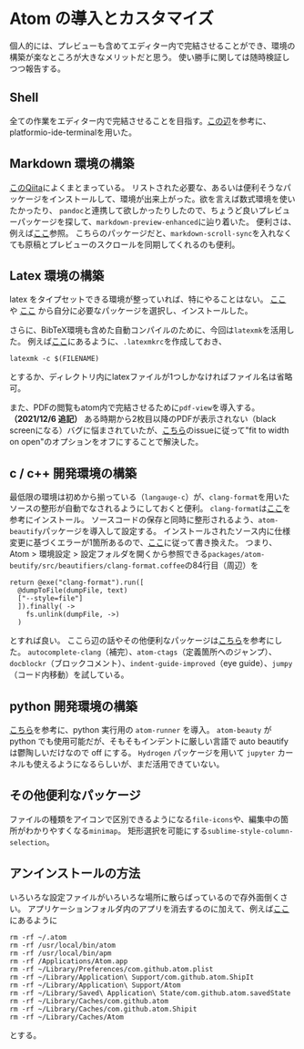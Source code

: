 # Atom の導入とカスタマイズ

個人的には、プレビューも含めてエディター内で完結させることができ、環境の構築が楽なところが大きなメリットだと思う。
使い勝手に関しては随時検証しつつ報告する。

## Shell

全ての作業をエディター内で完結させることを目指す。[この辺](https://blanche-toile.com/web/atom-platformio-ide-terminal)を参考に、platformio-ide-terminalを用いた。

## Markdown 環境の構築

[このQiita](https://qiita.com/kouichi-c-nakamura/items/5b04fb1a127aac8ba3b0)によくまとまっている。
リストされた必要な、あるいは便利そうなパッケージをインストールして、環境が出来上がった。欲を言えば数式環境を使いたかったり、
`pandoc`と連携して欲しかったりしたので、ちょうど良いプレビューパッケージを探して、`markdown-preview-enhanced`に辿り着いた。
便利さは、例えば[ここ](https://qiita.com/tomo_makes/items/da4e8fe7d8cf168b545f)参照。
こちらのパッケージだと、`markdown-scroll-sync`を入れなくても原稿とプレビューのスクロールを同期してくれるのも便利。

## Latex 環境の構築

latex をタイプセットできる環境が整っていれば、特にやることはない。
[ここ](https://qiita.com/kurohune538/items/6c1e48f6380b87fd8161) や
[ここ](https://qiita.com/ken0nek/items/f98f88c9c45d8499786e)
から自分に必要なパッケージを選択し、インストールした。

さらに、BibTeX環境も含めた自動コンパイルのために、今回は`latexmk`を活用した。
例えば[ここ](http://joban.wp.xdomain.jp/archives/151)にあるように、`.latexmkrc`を作成しておき、

```shell
latexmk -c $(FILENAME)
```

とするか、ディレクトリ内にlatexファイルが1つしかなければファイル名は省略可。

また、PDFの閲覧もatom内で完結させるために`pdf-view`を導入する。
**（2021/12/6 追記）** ある時期から2枚目以降のPDFが表示されない（black screenになる）バグに悩まされていたが、[こちら](https://github.com/izuzak/atom-pdf-view/issues/239)のissueに従って"fit to width on open"のオプションをオフにすることで解決した。

## c / c++ 開発環境の構築

最低限の環境は初めから揃っている（`langauge-c`）が、`clang-format`を用いたソースの整形が自動でなされるようにしておくと便利。
`clang-format`は[ここ](http://yasuharu519.hatenablog.com/entry/2015/12/13/210825)を参考にインストール。
ソースコードの保存と同時に整形されるよう、`atom-beautify`パッケージを導入して設定する。
インストールされたソース内に仕様変更に基づくエラーが1箇所あるので、[ここ](https://github.com/Glavin001/atom-beautify/issues/2290)に従って書き換えた。
つまり、Atom > 環境設定 > 設定フォルダを開くから参照できる`packages/atom-beutify/src/beautifiers/clang-format.coffee`の84行目（周辺）を

```shell
return @exe("clang-format").run([
  @dumpToFile(dumpFile, text)
  ["--style=file"]
  ]).finally( ->
    fs.unlink(dumpFile, ->)
  )
```

とすれば良い。
ここら辺の話やその他便利なパッケージは[こちら](https://qiita.com/prickle/items/2a8f87fba7f6e1d8f051)を参考にした。
`autocomplete-clang`（補完）、`atom-ctags`（定義箇所へのジャンプ）、`docblockr`（ブロックコメント）、`indent-guide-improved`（eye guide）、`jumpy`（コード内移動）を試している。

## python 開発環境の構築

[こちら](https://www.sejuku.net/blog/76158)を参考に、python 実行用の `atom-runner` を導入。
`atom-beauty` が python でも使用可能だが、そもそもインデントに厳しい言語で auto beautify は鬱陶しいだけなので off にする。
`Hydrogen` パッケージを用いて `jupyter` カーネルも使えるようになるらしいが、まだ活用できていない。

## その他便利なパッケージ

ファイルの種類をアイコンで区別できるようになる`file-icons`や、編集中の箇所がわかりやすくなる`minimap`。
矩形選択を可能にする`sublime-style-column-selection`。

## アンインストールの方法

いろいろな設定ファイルがいろいろな場所に散らばっているので存外面倒くさい。
アプリケーションフォルダ内のアプリを消去するのに加えて、例えば[ここ](https://qiita.com/ishizukih/items/9467473e5562ba940c65)にあるように

```shell
rm -rf ~/.atom
rm -rf /usr/local/bin/atom
rm -rf /usr/local/bin/apm
rm -rf /Applications/Atom.app
rm -rf ~/Library/Preferences/com.github.atom.plist
rm -rf ~/Library/Application\ Support/com.github.atom.ShipIt
rm -rf ~/Library/Application\ Support/Atom
rm -rf ~/Library/Saved\ Application\ State/com.github.atom.savedState
rm -rf ~/Library/Caches/com.github.atom
rm -rf ~/Library/Caches/com.github.atom.Shipit
rm -rf ~/Library/Caches/Atom
```

とする。
